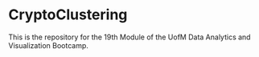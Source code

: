 # CryptoClustering
This is the repository for the 19th Module of the UofM Data Analytics and Visualization Bootcamp.
